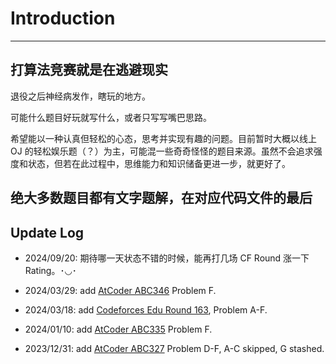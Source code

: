 # Introduction

---

## 打算法竞赛就是在逃避现实

退役之后神经病发作，瞎玩的地方。

可能什么题目好玩就写什么，或者只写写嘴巴思路。

希望能以一种认真但轻松的心态，思考并实现有趣的问题。目前暂时大概以线上 OJ 的轻松娱乐题（？）为主，可能混一些奇奇怪怪的题目来源。虽然不会追求强度和状态，但若在此过程中，思维能力和知识储备更进一步，就更好了。

## 绝大多数题目都有文字题解，在对应代码文件的最后

## Update Log

- 2024/09/20: 期待哪一天状态不错的时候，能再打几场 CF Round 涨一下 Rating。･◡･

- 2024/03/29: add [AtCoder ABC346](https://atcoder.jp/contests/abc346) Problem F.

- 2024/03/18: add [Codeforces Edu Round 163](https://codeforces.com/contest/1948), Problem A-F.

- 2024/01/10: add [AtCoder ABC335](https://atcoder.jp/contests/abc335) Problem F.

- 2023/12/31: add [AtCoder ABC327](https://atcoder.jp/contests/abc327) Problem D-F, A-C skipped, G stashed.